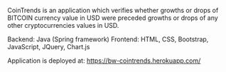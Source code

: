 CoinTrends is an application which verifies whether growths or drops of BITCOIN currency value in USD were preceded growths or drops of any other cryptocurrencies values in USD.

Backend: Java (Spring framework)
Frontend: HTML, CSS, Bootstrap, JavaScript, JQuery, Chart.js


Application is deployed at: https://bw-cointrends.herokuapp.com/
